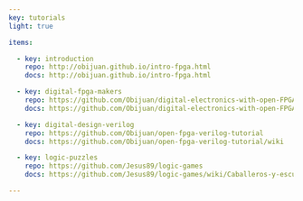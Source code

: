 ```yaml
---
key: tutorials
light: true

items:

  - key: introduction
    repo: http://obijuan.github.io/intro-fpga.html
    docs: http://obijuan.github.io/intro-fpga.html

  - key: digital-fpga-makers
    repo: https://github.com/Obijuan/digital-electronics-with-open-FPGAs-tutorial
    docs: https://github.com/Obijuan/digital-electronics-with-open-FPGAs-tutorial/wiki

  - key: digital-design-verilog
    repo: https://github.com/Obijuan/open-fpga-verilog-tutorial
    docs: https://github.com/Obijuan/open-fpga-verilog-tutorial/wiki

  - key: logic-puzzles
    repo: https://github.com/Jesus89/logic-games
    docs: https://github.com/Jesus89/logic-games/wiki/Caballeros-y-escuderos%3A-introducci%C3%B3n

---
```


